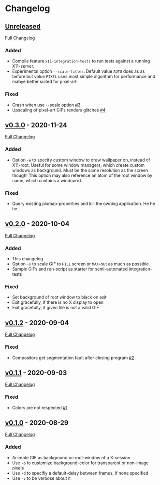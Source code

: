 # Changelog

## [Unreleased](https://github.com/calculon102/xgifwallpaper/tree/HEAD)

[Full Changelog](https://github.com/calculon102/xgifwallpaper/compare/v0.3.0...master)

### Added

- Compile feature `x11-integration-tests` to run tests against a running
X11-server.
- Experimental option `--scale-filter`. Default value `AUTO` does as as before
but value `PIXEL` uses most simple algorithm for performance and mabye better
suited for pixel-art.

### Fixed

- Crash when use --scale option [\#3](https://github.com/calculon102/xgifwallpaper/issues/3)
- Upscaling of pixel-art GIFs renders glitches [\#4](https://github.com/calculon102/xgifwallpaper/issues/4)


## [v0.3.0](https://github.com/calculon102/xgifwallpaper/tree/v0.3.0) - 2020-11-24

[Full Changelog](https://github.com/calculon102/xgifwallpaper/compare/v0.2.0...v0.3.0)

### Added

- Option `-w` to specify custom window to draw wallpaper on, instead of
X11-root. Useful for some window managers, which create custom windows as
background. Must be the same resolution as the screen though! This option
may also reference an atom of the root window by name, which contains a window
id.

### Fixed

- Query existing pixmap-properties and kill the owning application. He he he...


## [v0.2.0](https://github.com/calculon102/xgifwallpaper/tree/v0.2.0) - 2020-10-04

[Full Changelog](https://github.com/calculon102/xgifwallpaper/compare/v0.1.2...v0.2.0)

### Added

- This changelog
- Option `-s` to scale GIF to `FILL` screen or `MAX`-out as much as possible
- Sample GIFs and run-script as starter for semi-automated integration-tests

### Fixed

- Set background of root window to black on exit
- Exit gracefully, if there is no X display to open
- Exit gracefully, if given file is not a valid GIF


## [v0.1.2](https://github.com/calculon102/xgifwallpaper/tree/v0.1.2) - 2020-09-04

[Full Changelog](https://github.com/calculon102/xgifwallpaper/compare/v0.1.1...v0.1.2)

### Fixed

- Compositors get segmentation fault after closing program [\#2](https://github.com/calculon102/xgifwallpaper/issues/2)


## [v0.1.1](https://github.com/calculon102/xgifwallpaper/tree/v0.1.1) - 2020-09-03

[Full Changelog](https://github.com/calculon102/xgifwallpaper/compare/v0.1.0...v0.1.1)

### Fixed

- Colors are not respected [\#1](https://github.com/calculon102/xgifwallpaper/issues/1)

## [v0.1.0](https://github.com/calculon102/xgifwallpaper/tree/v0.1.0) - 2020-08-29

[Full Changelog](https://github.com/calculon102/xgifwallpaper/compare/3b85a0131b52672b3f5c82d7d721b9a7c4da9769...v0.1.0)

### Added

- Animate GIF as background on root-window of a X-session
- Use `-b` to customize background-color for transparent or non-image pixels
- Use `-d` to specifiy a default-delay between frames, if none specified
- Use `-v` to be verbose about it
